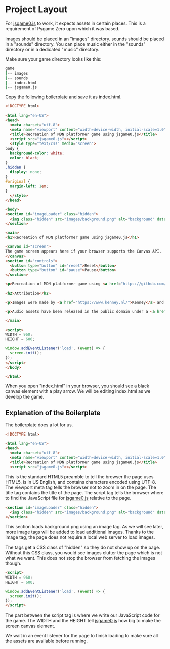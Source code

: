 # Project Layout

For [jsgame0.js](https://github.com/thisarray/jsgame0) to work, it expects assets in certain places.
This is a requirement of Pygame Zero upon which it was based.

images should be placed in an "images" directory.
sounds should be placed in a "sounds" directory.
You can place music either in the "sounds" directory or in a dedicated "music" directory.

Make sure your game directory looks like this:

```bash
game
|-- images
|-- sounds
|-- index.html
|-- jsgame0.js
```

Copy the following boilerplate and save it as index.html.

```html
<!DOCTYPE html>

<html lang="en-US">
<head>
  <meta charset="utf-8">
  <meta name="viewport" content="width=device-width, initial-scale=1.0">
  <title>Recreation of MDN platformer game using jsgame0.js</title>
  <script src="jsgame0.js"></script>
  <style type="text/css" media="screen">
body {
  background-color: white;
  color: black;
}
.hidden {
  display: none;
}
#original {
  margin-left: 1em;
}
  </style>
</head>

<body>
<section id="imageLoader" class="hidden">
  <img class="hidden" src="images/background.png" alt="background" data-name="background">
</section>

<main>
<h1>Recreation of MDN platformer game using jsgame0.js</h1>

<canvas id="screen">
The game screen appears here if your browser supports the Canvas API.
</canvas>
<section id="controls">
  <button type="button" id="reset">Reset</button>
  <button type="button" id="pause">Pause</button>
</section>

<p>Recreation of MDN platformer game using <a href="https://github.com/thisarray/jsgame0">jsgame0.js</a>.</p>

<h2>Attribution</h2>

<p>Images were made by <a href="https://www.kenney.nl/">Kenney</a> and published under <a href="https://creativecommons.org/share-your-work/public-domain/cc0/">CC0 - Public Domain license</a>.</p>

<p>Audio assets have been released in the public domain under a <a href="https://creativecommons.org/share-your-work/public-domain/cc0/">CC0 license</a>.</p>

</main>

<script>
WIDTH = 960;
HEIGHT = 600;

window.addEventListener('load', (event) => {
  screen.init();
});
</script>
</body>

</html>
```

When you open "index.html" in your browser, you should see a black canvas element with a play arrow.
We will be editing index.html as we develop the game.

## Explanation of the Boilerplate

The boilerplate does a lot for us.

```html
<!DOCTYPE html>

<html lang="en-US">
<head>
  <meta charset="utf-8">
  <meta name="viewport" content="width=device-width, initial-scale=1.0">
  <title>Recreation of MDN platformer game using jsgame0.js</title>
  <script src="jsgame0.js"></script>
```

This is the standard HTML5 preamble to tell the browser the page uses HTML5, is in US English, and contains characters encoded using UTF-8.
The viewport meta tag tells the browser not to zoom in on the page.
The title tag contains the title of the page.
The script tag tells the browser where to find the JavaScript file for [jsgame0.js](https://github.com/thisarray/jsgame0) relative to the page.

```html
<section id="imageLoader" class="hidden">
  <img class="hidden" src="images/background.png" alt="background" data-name="background">
</section>
```

This section loads background.png using an image tag.
As we will see later, more image tags will be added to load additional images.
Thanks to the image tag, the page does not require a local web server to load images.

The tags get a CSS class of "hidden" so they do not show up on the page.
Without this CSS class, you would see images clutter the page which is not what we want.
This does not stop the browser from fetching the images though.

```html
<script>
WIDTH = 960;
HEIGHT = 600;

window.addEventListener('load', (event) => {
  screen.init();
});
</script>
```

The part between the script tag is where we write our JavaScript code for the game.
The WIDTH and the HEIGHT tell [jsgame0.js](https://github.com/thisarray/jsgame0) how big to make the screen canvas element.

We wait in an event listener for the page to finish loading to make sure all the assets are available before running.
